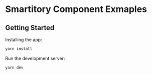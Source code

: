 # Smartitory Component Exmaples
## Getting Started
Installing the app:
```bash
yarn install
```
Run the development server:
```bash
yarn dev
```
